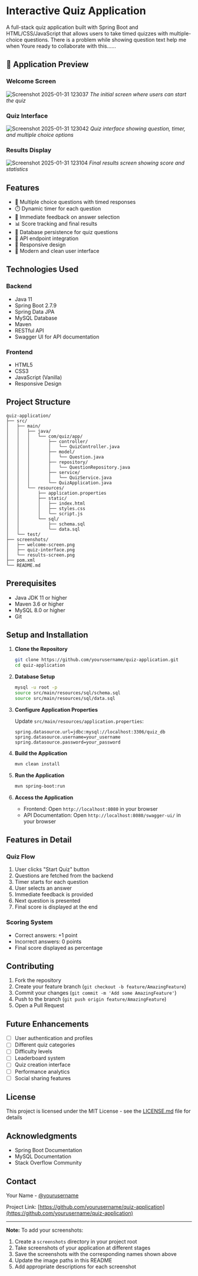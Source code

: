 # Interactive Quiz Application

A full-stack quiz application built with Spring Boot and HTML/CSS/JavaScript that allows users to take timed quizzes with multiple-choice questions.
There is a problem while showing question text help me when Youre ready to collaborate with this......
## 📸 Application Preview

### Welcome Screen
![Screenshot 2025-01-31 123037](https://github.com/user-attachments/assets/1f6924a9-a852-43b7-80e6-d9db993e76f6)
*The initial screen where users can start the quiz*

### Quiz Interface
![Screenshot 2025-01-31 123042](https://github.com/user-attachments/assets/75527082-83de-4d0d-aa43-4bd622c7c61c)
*Quiz interface showing question, timer, and multiple choice options*

### Results Display
![Screenshot 2025-01-31 123104](https://github.com/user-attachments/assets/9ee50df7-a806-48df-a85e-27bd9964ab61)
*Final results screen showing score and statistics*

## Features

- 📝 Multiple choice questions with timed responses
- ⏱️ Dynamic timer for each question
- 🎯 Immediate feedback on answer selection
- 📊 Score tracking and final results
- 💾 Database persistence for quiz questions
- 🔄 API endpoint integration
- 📱 Responsive design
- 🎨 Modern and clean user interface

## Technologies Used

### Backend
- Java 11
- Spring Boot 2.7.9
- Spring Data JPA
- MySQL Database
- Maven
- RESTful API
- Swagger UI for API documentation

### Frontend
- HTML5
- CSS3
- JavaScript (Vanilla)
- Responsive Design

## Project Structure

```
quiz-application/
├── src/
│   ├── main/
│   │   ├── java/
│   │   │   └── com/quiz/app/
│   │   │       ├── controller/
│   │   │       │   └── QuizController.java
│   │   │       ├── model/
│   │   │       │   └── Question.java
│   │   │       ├── repository/
│   │   │       │   └── QuestionRepository.java
│   │   │       ├── service/
│   │   │       │   └── QuizService.java
│   │   │       └── QuizApplication.java
│   │   └── resources/
│   │       ├── application.properties
│   │       ├── static/
│   │       │   ├── index.html
│   │       │   ├── styles.css
│   │       │   └── script.js
│   │       └── sql/
│   │           ├── schema.sql
│   │           └── data.sql
│   └── test/
├── screenshots/
│   ├── welcome-screen.png
│   ├── quiz-interface.png
│   └── results-screen.png
├── pom.xml
└── README.md
```

## Prerequisites

- Java JDK 11 or higher
- Maven 3.6 or higher
- MySQL 8.0 or higher
- Git

## Setup and Installation

1. **Clone the Repository**
   ```bash
   git clone https://github.com/yourusername/quiz-application.git
   cd quiz-application
   ```

2. **Database Setup**
   ```bash
   mysql -u root -p
   source src/main/resources/sql/schema.sql
   source src/main/resources/sql/data.sql
   ```

3. **Configure Application Properties**
   
   Update `src/main/resources/application.properties`:
   ```properties
   spring.datasource.url=jdbc:mysql://localhost:3306/quiz_db
   spring.datasource.username=your_username
   spring.datasource.password=your_password
   ```

4. **Build the Application**
   ```bash
   mvn clean install
   ```

5. **Run the Application**
   ```bash
   mvn spring-boot:run
   ```

6. **Access the Application**
   - Frontend: Open `http://localhost:8080` in your browser
   - API Documentation: Open `http://localhost:8080/swagger-ui/` in your browser

## Features in Detail

### Quiz Flow
1. User clicks "Start Quiz" button
2. Questions are fetched from the backend
3. Timer starts for each question
4. User selects an answer
5. Immediate feedback is provided
6. Next question is presented
7. Final score is displayed at the end

### Scoring System
- Correct answers: +1 point
- Incorrect answers: 0 points
- Final score displayed as percentage

## Contributing

1. Fork the repository
2. Create your feature branch (`git checkout -b feature/AmazingFeature`)
3. Commit your changes (`git commit -m 'Add some AmazingFeature'`)
4. Push to the branch (`git push origin feature/AmazingFeature`)
5. Open a Pull Request

## Future Enhancements

- [ ] User authentication and profiles
- [ ] Different quiz categories
- [ ] Difficulty levels
- [ ] Leaderboard system
- [ ] Quiz creation interface
- [ ] Performance analytics
- [ ] Social sharing features

## License

This project is licensed under the MIT License - see the [LICENSE.md](LICENSE.md) file for details

## Acknowledgments

- Spring Boot Documentation
- MySQL Documentation
- Stack Overflow Community

## Contact

Your Name - [@yourusername](https://twitter.com/yourusername)

Project Link: [https://github.com/yourusername/quiz-application](https://github.com/yourusername/quiz-application)

---
**Note:** To add your screenshots:
1. Create a `screenshots` directory in your project root
2. Take screenshots of your application at different stages
3. Save the screenshots with the corresponding names shown above
4. Update the image paths in this README
5. Add appropriate descriptions for each screenshot
